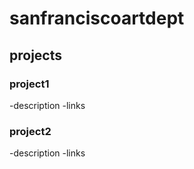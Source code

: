 # sanfranciscoartdept

## projects
### project1
-description
-links

### project2
-description
-links
